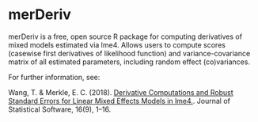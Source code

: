 
# merDeriv

merDeriv is a free, open source R package for computing derivatives of mixed models estimated via lme4. Allows users to compute scores (casewise first derivatives of likelihood function) and variance-covariance matrix of all estimated parameters, including random effect (co)variances.

For further information, see:

Wang, T. & Merkle, E. C. (2018). [Derivative Computations and Robust Standard Errors for Linear Mixed Effects Models in lme4.](10.18637/jss.v087.c01). Journal of Statistical Software, 16(9), 1–16.
